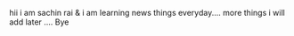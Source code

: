 hii i am sachin rai & i am learning news things everyday.... more things i will add later .... Bye 

